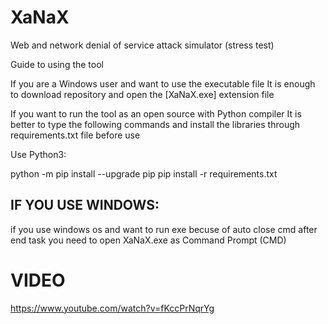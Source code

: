 # XaNaX
Web and network denial of service attack simulator (stress test)


Guide to using the tool

If you are a Windows user and want to use the executable file It is enough to download repository and open the [XaNaX.exe] extension file

If you want to run the tool as an open source with Python compiler It is better to type the following commands and install the libraries through requirements.txt file before use

Use Python3:

python -m pip install --upgrade pip
pip install -r requirements.txt

## IF YOU USE WINDOWS:
if you use windows os and want to run exe becuse of auto close cmd after end task
you need to open XaNaX.exe as Command Prompt (CMD)

# VIDEO
https://www.youtube.com/watch?v=fKccPrNqrYg
